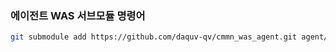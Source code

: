 ### 에이전트 WAS 서브모듈 명령어
```bash
git submodule add https://github.com/daquv-qv/cmmn_was_agent.git agent/was/src/main/java/com/daquv/was/cmmn
```
